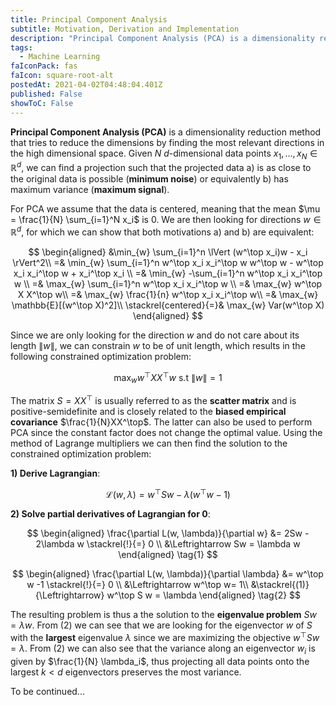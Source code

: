 ```yaml
---
title: Principal Component Analysis
subtitle: Motivation, Derivation and Implementation
description: "Principal Component Analysis (PCA) is a dimensionality reduction method that tries to reduce the dimensions by finding the most relevant directions in the high dimensional space..."
tags:
  - Machine Learning
faIconPack: fas
faIcon: square-root-alt
postedAt: 2021-04-02T04:48:04.401Z
published: False
showToC: False
---
```


**Principal Component Analysis (PCA)** is a dimensionality reduction method that tries to reduce the dimensions by finding the most relevant directions in the high dimensional space. Given $N$ $d$-dimensional data points $x_1, \dots, x_N \in \mathbb{R}^d$, we can find a projection such that the projected data a) is as close to the original data is possible (**minimum noise**) or equivalently b) has maximum variance (**maximum signal**).

For PCA we assume that the data is centered, meaning that the mean $\mu = \frac{1}{N} \sum_{i=1}^N x_i$ is $0$. We are then looking for directions $w \in \mathbb{R}^d$, for which we can show that both motivations a) and b) are equivalent:

$$
\begin{aligned}
&\min_{w} \sum_{i=1}^n \lVert (w^\top x_i)w - x_i \rVert^2\\
=& \min_{w} \sum_{i=1}^n w^\top x_i x_i^\top w w^\top w - w^\top x_i x_i^\top w + x_i^\top x_i \\
=& \min_{w} -\sum_{i=1}^n w^\top x_i x_i^\top w \\
=& \max_{w} \sum_{i=1}^n w^\top x_i x_i^\top w \\
=& \max_{w} w^\top X X^\top w\\
=& \max_{w} \frac{1}{n} w^\top x_i x_i^\top w\\
=& \max_{w} \mathbb{E}[(w^\top X)^2]\\
\stackrel{centered}{=}& \max_{w} Var(w^\top X)
\end{aligned}
$$

Since we are only looking for the direction $w$ and do not care about its length $\lVert w \rVert$, we can constrain $w$ to be of unit length, which results in the following constrained optimization problem:

$$
\max_{w} w^\top X X^\top w \text{ s.t } \lVert w \rVert = 1
$$

The matrix $S = X X^\top$ is usually referred to as the **scatter matrix** and is positive-semidefinite and is closely related to the **biased empirical covariance** $\frac{1}{N}XX^\top$. The latter can also be used to perform PCA since the constant factor does not change the optimal value. Using the method of Lagrange multipliers we can then find the solution to the constrained optimization problem:

**1) Derive Lagrangian**:

$$
\mathcal{L}(w, \lambda) = w^\top S w - \lambda (w^\top w - 1)
$$

**2) Solve partial derivatives of Lagrangian for 0**:

$$
\begin{aligned}
\frac{\partial L(w, \lambda)}{\partial w}
&= 2Sw - 2\lambda w \stackrel{!}{=} 0 \\
&\Leftrightarrow Sw = \lambda w
\end{aligned}
\tag{1}
$$

$$
\begin{aligned}
\frac{\partial L(w, \lambda)}{\partial \lambda}
&= w^\top w -1  \stackrel{!}{=} 0 \\
&\Leftrightarrow w^\top w= 1\\
&\stackrel{(1)}{\Leftrightarrow} w^\top S w  = \lambda
\end{aligned}
\tag{2}
$$

The resulting problem is thus a the solution to the **eigenvalue problem** $Sw = \lambda w$. From (2) we can see that we are looking for the eigenvector $w$ of $S$ with the **largest** eigenvalue $\lambda$ since we are maximizing the objective $w^\top S w = \lambda$. From (2) we can also see that the variance along an eigenvector $w_i$ is given by $\frac{1}{N} \lambda_i$, thus projecting all data points onto the largest $k \lt d$ eigenvectors preserves the most variance.

To be continued...
